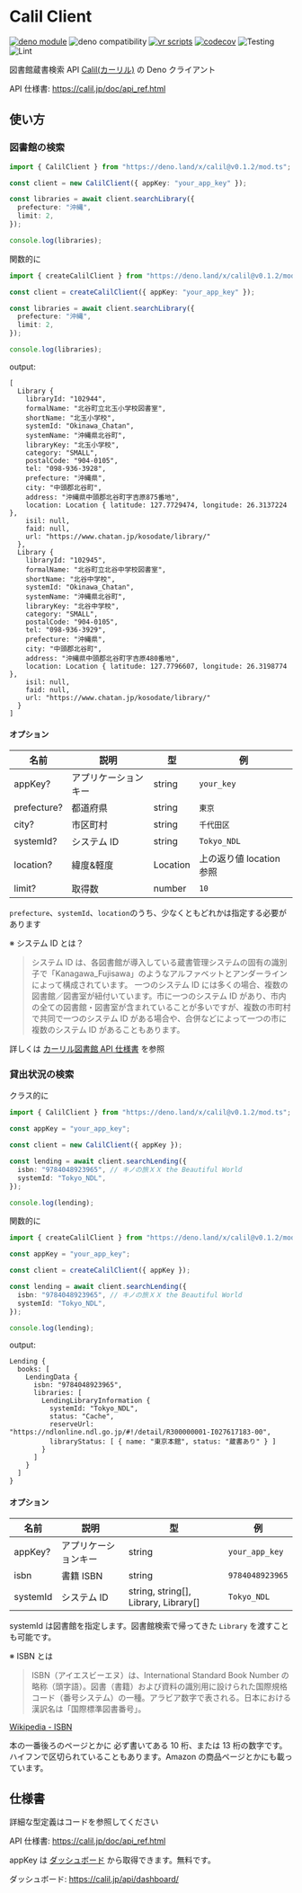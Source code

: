# Calil Client

[![deno module](https://shield.deno.dev/x/calil)](https://deno.land/x/calil)
![deno compatibility](https://shield.deno.dev/deno/^1.22)
[![vr scripts](https://badges.velociraptor.run/flat.svg)](https://velociraptor.run)
[![codecov](https://codecov.io/gh/p1atdev/calil/branch/main/graph/badge.svg?token=S37OD55SBF)](https://codecov.io/gh/p1atdev/calil)
![Testing](https://github.com/p1atdev/calil/actions/workflows/test.yml/badge.svg)
![Lint](https://github.com/p1atdev/calil/actions/workflows/lint.yml/badge.svg)

図書館蔵書検索 API [Calil(カーリル)](https://calil.jp/) の Deno クライアント

API 仕様書: https://calil.jp/doc/api_ref.html

## 使い方

### 図書館の検索

```ts
import { CalilClient } from "https://deno.land/x/calil@v0.1.2/mod.ts";

const client = new CalilClient({ appKey: "your_app_key" });

const libraries = await client.searchLibrary({
  prefecture: "沖縄",
  limit: 2,
});

console.log(libraries);
```

関数的に

```ts
import { createCalilClient } from "https://deno.land/x/calil@v0.1.2/mod.ts";

const client = createCalilClient({ appKey: "your_app_key" });

const libraries = await client.searchLibrary({
  prefecture: "沖縄",
  limit: 2,
});

console.log(libraries);
```

output:

```
[
  Library {
    libraryId: "102944",
    formalName: "北谷町立北玉小学校図書室",
    shortName: "北玉小学校",
    systemId: "Okinawa_Chatan",
    systemName: "沖縄県北谷町",
    libraryKey: "北玉小学校",
    category: "SMALL",
    postalCode: "904-0105",
    tel: "098-936-3928",
    prefecture: "沖縄県",
    city: "中頭郡北谷町",
    address: "沖縄県中頭郡北谷町字吉原875番地",
    location: Location { latitude: 127.7729474, longitude: 26.3137224 },
    isil: null,
    faid: null,
    url: "https://www.chatan.jp/kosodate/library/"
  },
  Library {
    libraryId: "102945",
    formalName: "北谷町立北谷中学校図書室",
    shortName: "北谷中学校",
    systemId: "Okinawa_Chatan",
    systemName: "沖縄県北谷町",
    libraryKey: "北谷中学校",
    category: "SMALL",
    postalCode: "904-0105",
    tel: "098-936-3929",
    prefecture: "沖縄県",
    city: "中頭郡北谷町",
    address: "沖縄県中頭郡北谷町字吉原480番地",
    location: Location { latitude: 127.7796607, longitude: 26.3198774 },
    isil: null,
    faid: null,
    url: "https://www.chatan.jp/kosodate/library/"
  }
]
```

#### オプション

| 名前          | 説明         | 型        | 例                 |
| ----------- | ---------- | -------- | ----------------- |
| appKey?     | アプリケーションキー | string   | `your_key`        |
| prefecture? | 都道府県       | string   | `東京`              |
| city?       | 市区町村       | string   | `千代田区`            |
| systemId?   | システム ID    | string   | `Tokyo_NDL`       |
| location?   | 緯度&軽度      | Location | 上の返り値 location 参照 |
| limit?      | 取得数        | number   | `10`              |

`prefecture`、`systemId`、`location`のうち、少なくともどれかは指定する必要があります

※ システム ID とは？

> システム ID
> は、各図書館が導入している蔵書管理システムの固有の識別子で「Kanagawa_Fujisawa」のようなアルファベットとアンダーラインによって構成されています。
> 一つのシステム ID には多くの場合、複数の図書館／図書室が紐付いています。市に一つのシステム ID
> があり、市内の全ての図書館・図書室が含まれていることが多いですが、複数の市町村で共同で一つのシステム ID
> がある場合や、合併などによって一つの市に複数のシステム ID があることもあります。

詳しくは [カーリル図書館 API 仕様書](https://calil.jp/doc/api_ref.html) を参照

### 貸出状況の検索

クラス的に

```ts
import { CalilClient } from "https://deno.land/x/calil@v0.1.2/mod.ts";

const appKey = "your_app_key";

const client = new CalilClient({ appKey });

const lending = await client.searchLending({
  isbn: "9784048923965", // キノの旅ＸＸ the Beautiful World
  systemId: "Tokyo_NDL",
});

console.log(lending);
```

関数的に

```ts
import { createCalilClient } from "https://deno.land/x/calil@v0.1.2/mod.ts";

const appKey = "your_app_key";

const client = createCalilClient({ appKey });

const lending = await client.searchLending({
  isbn: "9784048923965", // キノの旅ＸＸ the Beautiful World
  systemId: "Tokyo_NDL",
});

console.log(lending);
```

output:

```
Lending {
  books: [
    LendingData {
      isbn: "9784048923965",
      libraries: [
        LendingLibraryInformation {
          systemId: "Tokyo_NDL",
          status: "Cache",
          reserveUrl: "https://ndlonline.ndl.go.jp/#!/detail/R300000001-I027617183-00",
          libraryStatus: [ { name: "東京本館", status: "蔵書あり" } ]
        }
      ]
    }
  ]
}
```

#### オプション

| 名前       | 説明         | 型                                    | 例               |
| -------- | ---------- | ------------------------------------ | --------------- |
| appKey?  | アプリケーションキー | string                               | `your_app_key`  |
| isbn     | 書籍 ISBN    | string                               | `9784048923965` |
| systemId | システム ID    | string, string[], Library, Library[] | `Tokyo_NDL`     |

systemId は図書館を指定します。図書館検索で帰ってきた `Library` を渡すことも可能です。

※ ISBN とは

> ISBN（アイエスビーエヌ）は、International Standard Book Number
> の略称（頭字語）。図書（書籍）および資料の識別用に設けられた国際規格コード（番号システム）の一種。アラビア数字で表される。日本における漢訳名は「国際標準図書番号」。

[Wikipedia - ISBN](https://ja.wikipedia.org/wiki/ISBN)

本の一番後ろのページとかに 必ず書いてある 10 桁、または 13 桁の数字です。ハイフンで区切られていることもあります。Amazon
の商品ページとかにも載っています。

## 仕様書

詳細な型定義はコードを参照してください

API 仕様書: https://calil.jp/doc/api_ref.html

appKey は [ダッシュボード](https://calil.jp/api/dashboard/) から取得できます。無料です。

ダッシュボード: https://calil.jp/api/dashboard/
